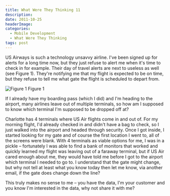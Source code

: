 ```yaml
---
title: What Were They Thinking 11
description: 
date: 2011-10-25
headerImage: 
categories: 
  - Mobile Development
  - What Were They Thinking
tags: post
---
```


US Airways is such a technology unsavvy airline. I've been signed up for alerts for a long time now, but they just refuse to alert me when it's time to check in for example. Their day of travel alerts are next to useless as well (see Figure 1). They're notifying me that my flight is expected to be on time, but they refuse to tell me what gate the flight is scheduled to depart from.

![Figure 1](/images/2011/usair_alert.png)
Figure 1

If I already have my boarding pass (which I did) and I'm heading to the airport, many airlines leave out of multiple terminals, so how am I supposed to know which terminal I'm supposed to be dropped off at?

Charlotte has 4 terminals where US Air flights come in and out of. For my morning flight, I'd already checked in and didn't have a bag to check, so I just walked into the airport and headed through security. Once I got inside, I started looking for my gate and of course the first location I went to, all of the screens were blank. With 4 terminals as viable options for me, I was in a pickle – fortunately I was able to find a bank of monitors that worked and quickly learned my flight was leaving out of a faraway terminal, but if US Air cared enough about me, they would have told me before I got to the airport which terminal I needed to go to. I understand that the gate might change, but why not tell at least what you know today then let me know, via another email, if the gate does change down the line?

This truly makes no sense to me – you have the data, I'm your customer and you know I'm interested in the data, why not share it with me?